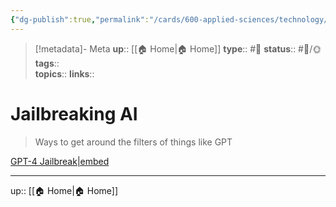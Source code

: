 ```yaml
---
{"dg-publish":true,"permalink":"/cards/600-applied-sciences/technology/ai/jailbreaking-ai/","title":"Jailbreaking AI"}
---
```


> [!metadata]- Meta
> **up**:: [[🏠 Home\|🏠 Home]]
> **type**:: #📝 
> **status**:: #📝/🌞
> **tags**::  
> **topics**:: 
> **links**::


# Jailbreaking AI

> Ways to get around the filters of things like GPT 

[GPT-4 Jailbreak|embed](https://twitter.com/alexalbert__/status/1636488551817965568?s=61&t=gyRX2W0x81b80X8f34EMoQ)

---
up:: [[🏠 Home\|🏠 Home]]

